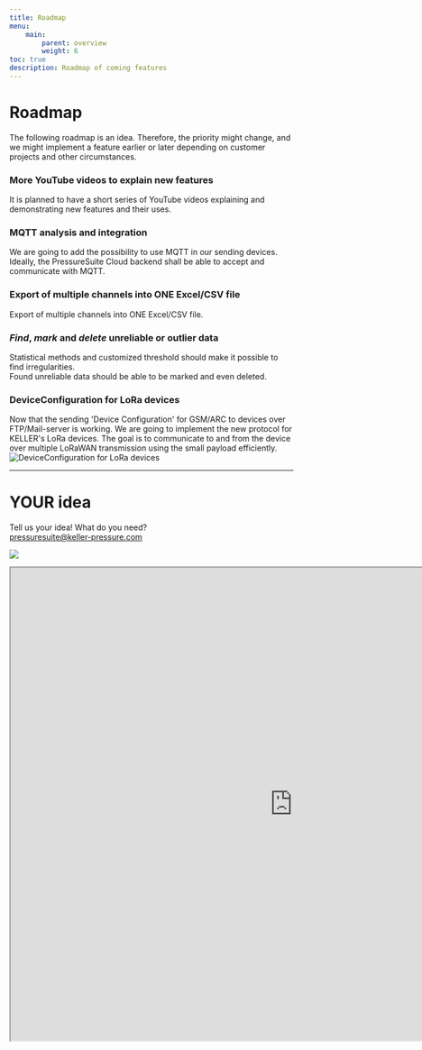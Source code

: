 ```yaml
---
title: Roadmap
menu:
    main:
        parent: overview
        weight: 6
toc: true
description: Roadmap of coming features
---
```

# Roadmap
The following roadmap is an idea. Therefore, the priority might change, and we might implement a feature earlier or later depending on customer projects and other circumstances. 

### More YouTube videos to explain new features
It is planned to have a short series of YouTube videos explaining and demonstrating new features and their uses.

### MQTT analysis and integration
We are going to add the possibility to use MQTT in our sending devices. Ideally, the PressureSuite Cloud backend shall be able to accept and communicate with MQTT. 

### Export of multiple channels into ONE Excel/CSV file
Export of multiple channels into ONE Excel/CSV file.

### *Find*, *mark* and *delete* unreliable or outlier data
Statistical methods and customized threshold should make it possible to find irregularities.  
Found unreliable data should be able to be marked and even deleted.

### DeviceConfiguration for LoRa devices
Now that the sending 'Device Configuration' for GSM/ARC to devices over FTP/Mail-server is working. We are going to implement the new protocol for KELLER's LoRa devices. The goal is to communicate to and from the device over multiple LoRaWAN transmission using the small payload efficiently.  
![DeviceConfiguration for LoRa devices](../../img/roadmap/DeviceConfigurationsLoRa.png)  

----
# YOUR idea
Tell us your idea! What do you need?  
<pressuresuite@keller-pressure.com>  

[![](https://docs.pressuresuite.com/img/logo.png)](https://roadmap.pressuresuite.com/)

<iframe src="https://roadmap.pressuresuite.com/index.html" width="1000" height="840"></iframe>
